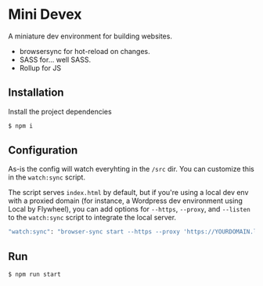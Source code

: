 
# Mini Devex
A miniature dev environment for building websites.
- browsersync for hot-reload on changes.
- SASS for... well SASS.
- Rollup for JS

## Installation
Install the project dependencies
```bash
$ npm i 
```
## Configuration
As-is the config will watch everyhting in the `/src` dir.  You can customize this in the `watch:sync` script.

The script serves `index.html` by default, but if you're using a local dev env with a proxied domain (for instance, a Wordpress dev environment using Local by Flywheel), you can add options for `--https`, `--proxy`, and `--listen` to the `watch:sync` script to integrate the local server.

```bash
"watch:sync": "browser-sync start --https --proxy 'https://YOURDOMAIN.local' --listen 'YOURDOMAIN.local' --files '*/**/.php', 'src/**/**'",
```

## Run
```bash
$ npm run start
```